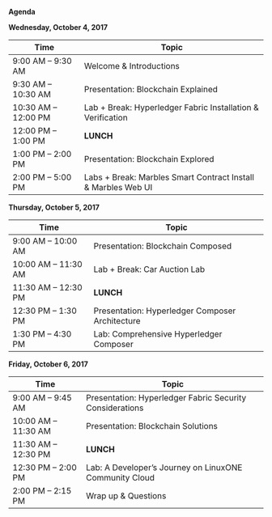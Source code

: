 **Agenda**

 

**Wednesday, October 4, 2017**

| **Time**            | **Topic**                                |
| ------------------- | ---------------------------------------- |
| 9:00 AM – 9:30 AM   | Welcome & Introductions                  |
| 9:30 AM – 10:30 AM  | Presentation: Blockchain Explained       |
| 10:30 AM – 12:00 PM | Lab + Break: Hyperledger Fabric  Installation & Verification |
| 12:00 PM – 1:00 PM  | **LUNCH**                                |
| 1:00 PM – 2:00 PM   | Presentation: Blockchain Explored        |
| 2:00 PM – 5:00 PM   | Labs + Break: Marbles Smart Contract Install & Marbles  Web UI |



 

**Thursday, October 5, 2017**

| **Time**            | **Topic**                                |
| ------------------- | ---------------------------------------- |
| 9:00 AM – 10:00 AM  | Presentation: Blockchain Composed        |
| 10:00 AM – 11:30 AM | Lab + Break: Car Auction Lab             |
| 11:30 AM – 12:30 PM | **LUNCH**                                |
| 12:30 PM – 1:30 PM  | Presentation: Hyperledger Composer Architecture |
| 1:30 PM – 4:30 PM   | Lab: Comprehensive Hyperledger  Composer |

 

 

**Friday, October 6, 2017**

| **Time**            | **Topic**                                |
| ------------------- | ---------------------------------------- |
| 9:00 AM – 9:45 AM   | Presentation: Hyperledger Fabric  Security Considerations |
| 10:00 AM – 11:30 AM | Presentation: Blockchain Solutions       |
| 11:30 AM – 12:30 PM | **LUNCH**                                |
| 12:30 PM – 2:00 PM  | Lab: A Developer’s Journey on LinuxONE Community Cloud |
| 2:00 PM – 2:15 PM   | Wrap up & Questions                      |
